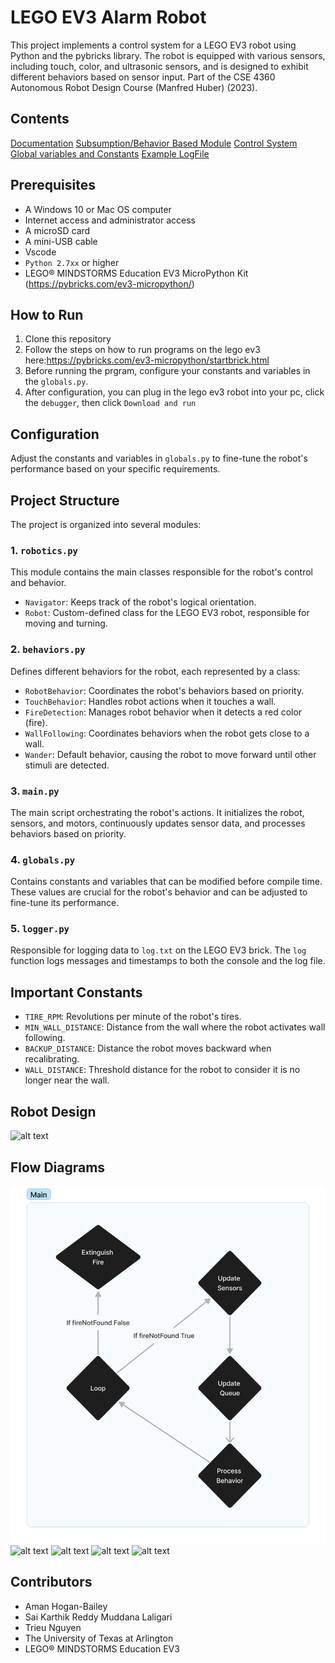 # LEGO EV3 Alarm Robot 

This project implements a control system for a LEGO EV3 robot using Python and the pybricks library. The robot is equipped with various sensors, including touch, color, and ultrasonic sensors, and is designed to exhibit different behaviors based on sensor input. Part of the CSE 4360 Autonomous Robot Design Course (Manfred Huber) (2023).

## Contents
[Documentation](docs.pdf)
[Subsumption/Behavior Based Module](behaviors.py)
[Control System](robotics.py)
[Global variables and Constants](globals.py)
[Example LogFile](log.txt)


## Prerequisites
- A Windows 10 or Mac OS computer
- Internet access and administrator access
- A microSD card
- A mini-USB cable
- Vscode
- `Python 2.7xx` or higher
- LEGO® MINDSTORMS Education EV3 MicroPython Kit (https://pybricks.com/ev3-micropython/)


## How to Run

1. Clone this repository
2. Follow the steps on how to run programs on the lego ev3 here:https://pybricks.com/ev3-micropython/startbrick.html
3. Before running the prgram, configure your constants and variables in the `globals.py`.
4. After configuration, you can plug in the lego ev3 robot into your pc, click the `debugger`, then click `Download and run`


## Configuration

Adjust the constants and variables in `globals.py` to fine-tune the robot's performance based on your specific requirements.

## Project Structure

The project is organized into several modules:

### 1. `robotics.py`

This module contains the main classes responsible for the robot's control and behavior.

- `Navigator`: Keeps track of the robot's logical orientation.
- `Robot`: Custom-defined class for the LEGO EV3 robot, responsible for moving and turning.

### 2. `behaviors.py`

Defines different behaviors for the robot, each represented by a class:

- `RobotBehavior`: Coordinates the robot's behaviors based on priority.
- `TouchBehavior`: Handles robot actions when it touches a wall.
- `FireDetection`: Manages robot behavior when it detects a red color (fire).
- `WallFollowing`: Coordinates behaviors when the robot gets close to a wall.
- `Wander`: Default behavior, causing the robot to move forward until other stimuli are detected.

### 3. `main.py`

The main script orchestrating the robot's actions. It initializes the robot, sensors, and motors, continuously updates sensor data, and processes behaviors based on priority.

### 4. `globals.py`

Contains constants and variables that can be modified before compile time. These values are crucial for the robot's behavior and can be adjusted to fine-tune its performance.

### 5. `logger.py`

Responsible for logging data to `log.txt` on the LEGO EV3 brick. The `log` function logs messages and timestamps to both the console and the log file.

## Important Constants

- `TIRE_RPM`: Revolutions per minute of the robot's tires.
- `MIN_WALL_DISTANCE`: Distance from the wall where the robot activates wall following.
- `BACKUP_DISTANCE`: Distance the robot moves backward when recalibrating.
- `WALL_DISTANCE`: Threshold distance for the robot to consider it is no longer near the wall.

## Robot Design
![alt text](./diagrams/robot_picture.png)

## Flow Diagrams
![alt text](./diagrams/main_dia.png)
![alt text](./diagrams/touch.png)
![alt text](./diagrams/follow.png)
![alt text](./diagrams/wander.png)
![alt text](./diagrams/fire.png)

## Contributors
- Aman Hogan-Bailey
- Sai Karthik Reddy Muddana Laligari
- Trieu Nguyen
- The University of Texas at Arlington
- LEGO® MINDSTORMS Education EV3
